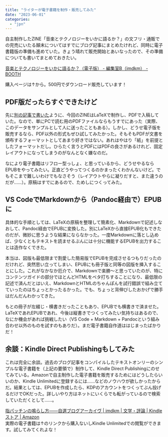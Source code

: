 ```yaml
---
title: "ライターが電子書籍を制作・販売してみた"
date: "2023-06-01"
categories: 
  - "jpn"
---
```


自主制作したZINE「音楽とテクノロジーをいかに語るか？」の文フリ・通販での完売にいたる顛末についてはすでにブログ記事にまとめたけれど、同時に電子書籍版の準備も進めていた。きょう晴れて販売開始とあいなったので、その準備についても書いてまとめておきたい。

[音楽とテクノロジーをいかに語るか？（電子版） - 編集室B（imdkm） - BOOTH](https://imdkm.booth.pm/items/4815297)

購入ページは↑から。500円でダウンロード販売しています！

## PDF版だったらすぐできたけど

先に[別の記事で書いた](https://imdkm.com/archives/2154)ように、今回のZINEはLaTeXで制作し、PDFで入稿していた。なので、単にPCで読む用のPDFファイルならもうすでにあった（実際、このデータをサンプルとして人に送ったこともある）。しかし、どうせ電子版を販売するなら、PDF以外の形式もぜひ試してみたかった。そもそもPDFが文書を頒布するフォーマットとしてあまり好きではない。あれはやはり「紙」を前提としたフォーマットだし。ひらたく言うとPDFにはPDFの良さがあるけれど、固定レイアウトになってしまうのがなんとなく嫌なのだ。

なにより電子書籍はリフロー型っしょ、と思っているから、どうせやるならEPUBをやってみたい。正直どうやってつくるのかまったくわかんないけど。でもそこまで難しいわけでもなさそう（レイアウトやらに凝りだすと、また違うのだが……）。原稿はすでにあるので、ためしにつくってみた。

## VS CodeでMarkdownから（Pandoc経由で）EPUBに

具体的な手順としては、LaTeXの原稿を整理して簡素化、Markdownで記述しなおして、Pandoc経由でEPUBに変換した。別にLaTeXから直接EPUB化もできたのだが、微妙に思うような結果にならなかった。一度Markdownに落とし込めば、少なくともテキストを読ませるぶんには十分に機能するEPUBを出力することは造作なくできた。

本当は、図版も最低限まで割愛した簡易版でEPUBを完成させるつもりだったのだけれど、突然思い立ってしまい、EPUBにも冊子版と同等の図版を挿入することにした。これがなかなか厄介で、Markdownで楽勝～と思っていたのが、特にコンテンツガイドの部分でほとんどHTMLをベタ打ちすることになり、最低限の記述で済んだとはいえ、MarkdownとHTMLのちゃんぽんを試行錯誤で組み立てていったのはちょっとかったるかった。でも、ちょっと背伸びしたおかげで勝手はだんだんわかってきた。

もとの冊子が左綴じ・横書きだったこともあり、EPUBでも横書きで済ませた。LaTeXであれEPUBであれ、今後は縦書きでつくってみたい気持ちはあるので、なにか機会があれば挑戦したい（VS Code + Markdown + Pandocという組み合わせ以外のものを試すのもありだ）。まだ電子書籍自作道ははじまったばかりだ！

## 余談：Kindle Direct Publishingもしてみた

これは完全に余談。過去のブログ記事をコンパイルしたテキストオンリーのシンプルな電子書籍を（上記の要領で）制作して、Kindle Direct Publishingにのせてみている。Amazonで自主制作した電子書籍を販売するためにはどうしたらいいのか、Kindle Unlimitedに登録するには……などのノウハウが欲しかったからだ。結果としては、EPUBを作成したら、KDPのアカウントをつくってぶん投げるだけでOKだった。詳しいやり方はネットにいくらでも転がっているので検索していただくとして……。

[指パッチンの鳴らし方――自選ブログアーカイヴ | imdkm | 文学・評論 | Kindleストア | Amazon](https://www.amazon.co.jp/dp/B0C6KTWCN2)  
実際の電子書籍は↑のリンクから購入ないしKindle Unlimitedでの閲覧ができます。試してみてくれよな！
